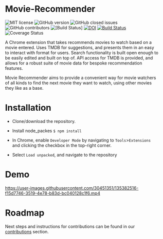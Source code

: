 # Movie-Recommender

![MIT license](https://img.shields.io/badge/License-MIT-green.svg)
![GitHub version](https://img.shields.io/github/manifest-json/v/arnoldlee850807/Movie-Recommender)
![GitHub closed issues](https://img.shields.io/github/issues/arnoldlee850807/Movie-Recommender)
![GitHub contributors](https://img.shields.io/github/contributors/arnoldlee850807/Movie-Recommender)
![[Build Status]](https://img.shields.io/gitlab/pipeline/arnoldlee850807/Movie-Recommender)
[![DOI](https://zenodo.org/badge/410278639.svg)](https://zenodo.org/badge/latestdoi/410278639)
[![Build Status](https://app.travis-ci.com/arnoldlee850807/Movie-Recommender.svg?branch=main)](https://app.travis-ci.com/arnoldlee850807/Movie-Recommender)
![Coverage Status](https://img.shields.io/gitlab/coverage/arnoldlee850807/Movie-Recommender)


A Chrome extension that takes recommends movies to watch based on a movie entered. Uses TMDB for suggestions, and presents them in an easy to interact with format for users. Search functionality is built open enough to be easily edited and built on top of. API access for TMDB is provided, and allows for a robust suite of movie data for bespoke recommendation features.

Movie Recommender aims to provide a convenient way for movie watchers of all kinds to find the next movie they want to watch, using other movies they like as a base.


# Installation

- Clone/download the repository.
- Install node_packes
`$ npm install`

- In Chrome, enable `Developer Mode` by navigating to `Tools`>`Extensions` and clicking the checkbox in the top-right corner.
- Select `Load unpacked`, and navigate to the repository

# Demo

https://user-images.githubusercontent.com/30451351/135382516-f15d7746-3519-4e78-b83d-bc040128c1f6.mp4

# Roadmap

Next steps and instructions for contributions can be found in our [contributions](https://github.com/arnoldlee850807/Movie-Recommender/CONTRIBUTING.md) section.


